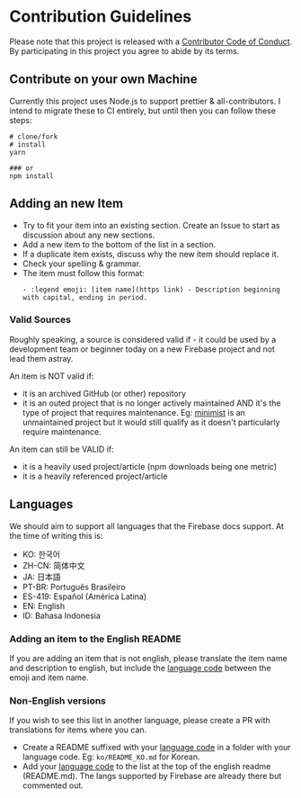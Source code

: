 # Contribution Guidelines

Please note that this project is released with a [Contributor Code of Conduct](CODE_OF_CONDUCT.md). By participating in this project you agree to abide by its terms.

## Contribute on your own Machine

Currently this project uses Node.js to support prettier & all-contributors. I intend to migrate these to CI entirely, but until then you can follow these steps:

```shell
# clone/fork
# install
yarn

### or
npm install
```

## Adding an new Item

- Try to fit your item into an existing section. Create an Issue to start as discussion about any new sections.
- Add a new item to the bottom of the list in a section.
- If a duplicate item exists, discuss why the new item should replace it.
- Check your spelling & grammar.
- The item must follow this format:
  ```
  - :legend emoji: [item name](https link) - Description beginning with capital, ending in period.
  ```

### Valid Sources

Roughly speaking, a source is considered valid if - it could be used by a development team or beginner today on a new Firebase project and not lead them astray.

An item is NOT valid if:

- it is an archived GitHub (or other) repository
- it is an outed project that is no longer actively maintained AND it's the type of project that requires maintenance. Eg: [minimist](https://github.com/substack/minimist) is an unmaintained project but it would still qualify as it doesn't particularly require maintenance.

An item can still be VALID if:

- it is a heavily used project/article (npm downloads being one metric)
- it is a heavily referenced project/article

## Languages

We should aim to support all languages that the Firebase docs support. At the time of writing this is:

- KO: 한국어
- ZH-CN: 简体中文
- JA: 日本語
- PT-BR: Português Brasileiro
- ES-419: Español (América Latina)
- EN: English
- ID: Bahasa Indonesia

### Adding an item to the English README

If you are adding an item that is not english, please translate the item name and description to english, but include the [language code](https://www.w3schools.com/tags/ref_language_codes.asp) between the emoji and item name.

### Non-English versions

If you wish to see this list in another language, please create a PR with translations for items where you can.

- Create a README suffixed with your [language code](https://www.w3schools.com/tags/ref_language_codes.asp) in a folder with your language code. Eg: `ko/README_KO.md` for Korean.
- Add your [language code](https://www.w3schools.com/tags/ref_language_codes.asp) to the list at the top of the english readme (README.md). The langs supported by Firebase are already there but commented out.
